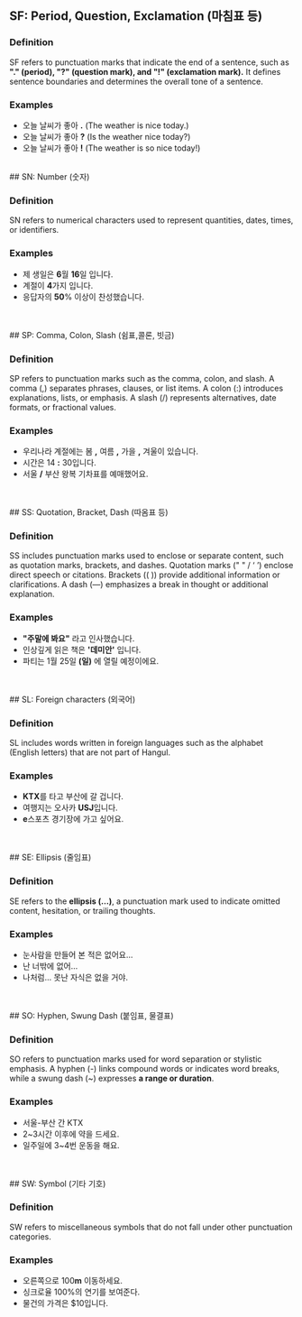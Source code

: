 ## SF: Period, Question, Exclamation (마침표 등)

### Definition
SF refers to punctuation marks that indicate the end of a sentence, such as **"." (period), "?" (question mark), and "!" (exclamation mark).** It defines sentence boundaries and determines the overall tone of a sentence.  

### Examples
- 오늘 날씨가 좋아 **.** (The weather is nice today.)
- 오늘 날씨가 좋아 **?** (Is the weather nice today?)
- 오늘 날씨가 좋아 **!** (The weather is so nice today!)<br>
<br>
## SN: Number (숫자)

### Definition
SN refers to numerical characters used to represent quantities, dates, times, or identifiers.

### Examples
- 제 생일은 **6**월 **16**일 입니다.  
- 계절이 **4**가지 입니다.  
- 응답자의 **50**% 이상이 찬성했습니다.  
<br>
<br>
## SP: Comma, Colon, Slash (쉼표,콜론, 빗금)

### Definition
SP refers to punctuation marks such as the comma, colon, and slash. A comma (,) separates phrases, clauses, or list items. A colon (:) introduces explanations, lists, or emphasis. A slash (/) represents alternatives, date formats, or fractional values.

### Examples
- 우리나라 계절에는 봄 **,** 여름 **,** 가을 **,** 겨울이 있습니다.  
- 시간은 14 **:** 30입니다.  
- 서울 **/** 부산 왕복 기차표를 예매했어요.  
<br>
<br>
## SS: Quotation, Bracket, Dash (따옴표 등)

### Definition
SS includes punctuation marks used to enclose or separate content, such as quotation marks, brackets, and dashes. Quotation marks (" " / ‘ ’) enclose direct speech or citations. Brackets (( )) provide additional information or clarifications. A dash (—) emphasizes a break in thought or additional explanation.

### Examples
- **"**주말에 봐요**"** 라고 인사했습니다.  
- 인상깊게 읽은 책은 **'**데미안**'** 입니다.  
- 파티는 1월 25일 **(**일**)** 에 열릴 예정이에요.  
<br>
<br>
## SL: Foreign characters (외국어)

### Definition
SL includes words written in foreign languages such as the alphabet (English letters) that are not part of Hangul.

### Examples
- **KTX**를 타고 부산에 갈 겁니다.  
- 여행지는 오사카 **USJ**입니다.  
- **e**스포츠 경기장에 가고 싶어요.  
<br>
<br>
## SE: Ellipsis (줄임표)

### Definition
SE refers to the **ellipsis (…)**, a punctuation mark used to indicate omitted content, hesitation, or trailing thoughts.

### Examples
- 눈사람을 만들어 본 적은 없어요...  
- 난 너밖에 없어...  
- 나처럼... 못난 자식은 없을 거야.  
<br>
<br>
## SO: Hyphen, Swung Dash (붙임표, 물결표)

### Definition
SO refers to punctuation marks used for word separation or stylistic emphasis. A hyphen (-) links compound words or indicates word breaks, while a swung dash (~) expresses **a range or duration**.

### Examples
- 서울-부산 간 KTX  
- 2~3시간 이후에 약을 드세요.  
- 일주일에 3~4번 운동을 해요.  
<br>
<br>
## SW: Symbol (기타 기호)

### Definition
SW refers to miscellaneous symbols that do not fall under other punctuation categories.

### Examples
- 오른쪽으로 100**m** 이동하세요.  
- 싱크로율 100%의 연기를 보여준다.  
- 물건의 가격은 $10입니다.  